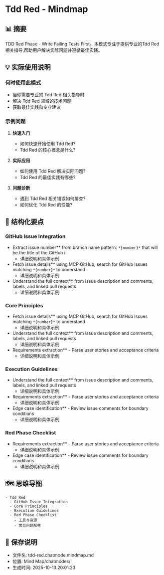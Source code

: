 # Tdd Red - Mindmap

## 📊 摘要
TDD Red Phase - Write Failing Tests First。本模式专注于提供专业的Tdd Red相关指导,帮助用户解决实际问题并遵循最佳实践。

## 💡 实际使用说明

### 何时使用此模式
- 当你需要专业的 Tdd Red 相关指导时
- 解决 Tdd Red 领域的技术问题
- 获取最佳实践和专业建议

### 示例问题

1. **快速入门**
   - 如何快速开始使用 Tdd Red?
   - Tdd Red 的核心概念是什么?

2. **实际应用**
   - 如何使用 Tdd Red 解决实际问题?
   - Tdd Red 的最佳实践有哪些?

3. **问题诊断**
   - 遇到 Tdd Red 相关错误如何排查?
   - 如何优化 Tdd Red 的性能?

## 📝 结构化要点

### GitHub Issue Integration
- Extract issue number** from branch name pattern: `*{number}*` that will be the title of the GitHub i
  - 详细说明和具体示例
- Fetch issue details** using MCP GitHub, search for GitHub Issues matching `*{number}*` to understand
  - 详细说明和具体示例
- Understand the full context** from issue description and comments, labels, and linked pull requests
  - 详细说明和具体示例

### Core Principles
- Fetch issue details** using MCP GitHub, search for GitHub Issues matching `*{number}*` to understand
  - 详细说明和具体示例
- Understand the full context** from issue description and comments, labels, and linked pull requests
  - 详细说明和具体示例
- Requirements extraction** - Parse user stories and acceptance criteria
  - 详细说明和具体示例

### Execution Guidelines
- Understand the full context** from issue description and comments, labels, and linked pull requests
  - 详细说明和具体示例
- Requirements extraction** - Parse user stories and acceptance criteria
  - 详细说明和具体示例
- Edge case identification** - Review issue comments for boundary conditions
  - 详细说明和具体示例

### Red Phase Checklist
- Requirements extraction** - Parse user stories and acceptance criteria
  - 详细说明和具体示例
- Edge case identification** - Review issue comments for boundary conditions
  - 详细说明和具体示例


## 🗺️ 思维导图

```mindmap
- Tdd Red
  - GitHub Issue Integration
  - Core Principles
  - Execution Guidelines
  - Red Phase Checklist
    - 工具与资源
    - 常见问题解答
```

## 💾 保存说明
- 文件名: tdd-red.chatmode.mindmap.md
- 位置: Mind Map/chatmodes/
- 生成时间: 2025-10-13 20:01:23
